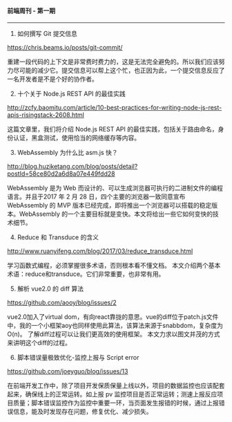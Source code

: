 #### 前端周刊 - 第一期

------

1. 如何撰写 Git 提交信息

https://chris.beams.io/posts/git-commit/

重建一段代码的上下文是非常费时费力的，这是无法完全避免的。所以我们应该努力尽可能的减少它。提交信息可以帮上这个忙，也正因为此，一个提交信息反应了一名开发者是不是个好的协作者。

2. 十个关于 Node.js REST API 的最佳实践

http://zcfy.baomitu.com/article/10-best-practices-for-writing-node-js-rest-apis-risingstack-2608.html

这篇文章里，我们将介绍 Node.js REST API 的最佳实践，包括关于路由命名，身份认证，黑盒测试，使用恰当的网络缓存等内容。

3. WebAssembly 为什么比 asm.js 快？

http://blog.huziketang.com/blog/posts/detail?postId=58ce80d2a6d8a07e449fdd28

WebAssembly 是为 Web 而设计的、可以生成浏览器可执行的二进制文件的编程语言。并且于2017 年 2 月 28 日，四个主要的浏览器一致同意宣布 WebAssembly 的 MVP 版本已经完成，即将推出一个浏览器可以搭载的稳定版本。WebAssembly 的一个主要目标就是变快。本文将给出一些它如何变快的技术细节。

4. Reduce 和 Transduce 的含义

http://www.ruanyifeng.com/blog/2017/03/reduce_transduce.html

学习函数式编程，必须掌握很多术语，否则根本看不懂文档。
本文介绍两个基本术语：reduce和transduce。它们非常重要，也非常有用。

5. 解析 vue2.0 的 diff 算法

https://github.com/aooy/blog/issues/2

vue2.0加入了virtual dom，有向react靠拢的意思。vue的diff位于patch.js文件中，我的一个小框架aoy也同样使用此算法，该算法来源于snabbdom，复杂度为O(n)。
了解diff过程可以让我们更高效的使用框架。
本文力求以图文并茂的方式来讲明这个diff的过程。

6. 脚本错误量极致优化-监控上报与 Script error

https://github.com/joeyguo/blog/issues/13

在前端开发工作中，除了项目开发保质保量上线以外，项目的数据监控也应该配套起来，确保线上的正常运转。如上报 pv 监控项目是否正常运转；测速上报反应项目质量；脚本错误监控作为监控中重要一环，当页面发生报错的时候，通过上报错误信息，能及时发现存在问题，修复优化、减少损失。
